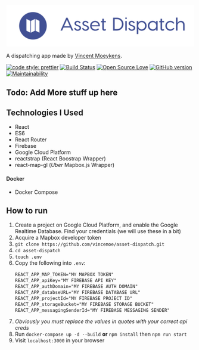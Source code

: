![logo](logo.png)

A dispatching app made by [Vincent Moeykens](https://github.com/vincemoe).

[![code style: prettier](https://img.shields.io/badge/code_style-prettier-ff69b4.svg?style=flat-square)](https://github.com/prettier/prettier) [![Build Status](https://travis-ci.org/vincemoe/asset-dispatch.svg?branch=master)](https://travis-ci.org/vincemoe/asset-dispatch) [![Open Source Love](https://badges.frapsoft.com/os/mit/mit.svg?v=102)](https://github.com/vincemoe/road-trip-ballot/LICENSE) [![GitHub version](https://badge.fury.io/gh/vincemoe%2Fasset-dispatch.svg)](https://badge.fury.io/gh/vincemoe%2Fasset-dispatch) [![Maintainability](https://api.codeclimate.com/v1/badges/1b11605a577471d1d82d/maintainability)](https://codeclimate.com/github/vincemoe/asset-dispatch/maintainability) 

## Todo: Add More stuff up here

## Technologies I Used

- React
- ES6
- React Router
- Firebase
- Google Cloud Platform
- reactstrap (React Boostrap Wrapper)
- react-map-gl (*Uber* Mapbox.js Wrapper)


#### Docker
- Docker Compose

## How to run
1. Create a project on Google Cloud Platform, and enable the Google Realtime Database. Find your credentials (we will use these in a bit)
2. Acquire a Mapbox developer token
3. `git clone https://github.com/vincemoe/asset-dispatch.git`
4. `cd asset-dispatch`
5. `touch .env`
6. Copy the following into `.env`:
    ```
    REACT_APP_MAP_TOKEN="MY MAPBOX TOKEN"
    REACT_APP_apiKey="MY FIREBASE API KEY"
    REACT_APP_authDomain="MY FIREBASE AUTH DOMAIN"
    REACT_APP_databseURL="MY FIREBASE DATABASE URL"
    REACT_APP_projectId="MY FIREBASE PROJECT ID"
    REACT_APP_storageBucket="MY FIREBASE STORAGE BUCKET"
    REACT_APP_messagingSenderId="MY FIREBASE MESSAGING SENDER"
    ```
7. *Obviously you must replace the values in quotes with your correct api creds*
8. Run `docker-compose up -d --build` **or** `npm install` then `npm run start`
9. Visit `localhost:3000` in your browser